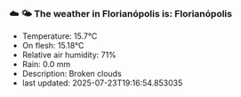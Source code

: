 ### ☁️ 🌤️  The weather in Florianópolis is: Florianópolis

- Temperature: 15.7°C
- On flesh: 15.18°C
- Relative air humidity: 71%
- Rain: 0.0 mm
- Description: Broken clouds
- last updated: 2025-07-23T19:16:54.853035
